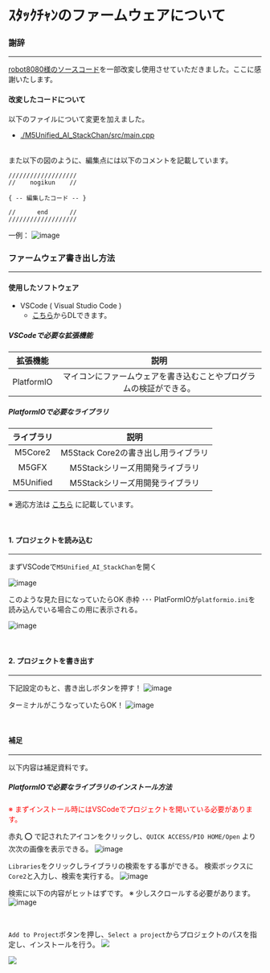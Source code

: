 # ｽﾀｯｸﾁｬﾝのファームウェアについて

### 謝辞
---

[robot8080様のソースコード](https://github.com/robo8080/AI_StackChan2/)を一部改変し使用させていただきました。ここに感謝いたします。

#### 改変したコードについて

以下のファイルについて変更を加えました。
- [./M5Unified_AI_StackChan/src/main.cpp](https://github.com/nogikun/AI_Workshop/blob/main/stackchan/Firmware/M5Unified_AI_StackChan/src/main.cpp)
<br>
また以下の図のように、編集点には以下のコメントを記載しています。

```
///////////////////
//    nogikun    //

{ -- 編集したコード -- }

//      end      //
///////////////////
```

一例：
![image](https://github.com/nogikun/AI_Workshop/assets/94681885/7c90cb55-eef5-49dd-be31-bd7a587f45b3)


### ファームウェア書き出し方法
---

#### 使用したソフトウェア
- VSCode ( Visual Studio Code )
    - [こちら](https://code.visualstudio.com/download)からDLできます。

##### VSCodeで必要な拡張機能
|拡張機能|説明|
|:-:|:-:|
|PlatformIO|マイコンにファームウェアを書き込むことやプログラムの検証ができる。|

##### PlatformIOで必要なライブラリ

|ライブラリ|説明|
|:-:|:-:|
|M5Core2|M5Stack Core2の書き出し用ライブラリ|
|M5GFX|M5Stackシリーズ用開発ライブラリ|
|M5Unified|M5Stackシリーズ用開発ライブラリ|

※ 適応方法は [こちら](#PlatformIOで必要なライブラリのインストール方法) に記載しています。


<br>

#### 1. プロジェクトを読み込む
---
まずVSCodeで`M5Unified_AI_StackChan`を開く


![image](https://github.com/nogikun/AI_Workshop/assets/94681885/a82bb575-3cf2-48a6-af7d-b1cdf2145a25)



このような見た目になっていたらOK
赤枠 ･･･ PlatFormIOが`platformio.ini`を読み込んでいる場合この用に表示される。

![image](https://github.com/nogikun/AI_Workshop/assets/94681885/79880046-acc3-4271-bd3f-e457a3d0cebc)



<br>

#### 2. プロジェクトを書き出す
---
下記設定のもと、書き出しボタンを押す！
![image](https://github.com/nogikun/AI_Workshop/assets/94681885/1a975637-f618-4252-9764-ecfdf8ed4967)


ターミナルがこうなっていたらOK！
![image](https://github.com/nogikun/AI_Workshop/assets/94681885/13333eb1-49d7-4753-b57b-df7e6f2708d9)


<br>

#### 補足
---
以下内容は補足資料です。

##### PlatformIOで必要なライブラリのインストール方法

<p style='color:red'>※ まずインストール時にはVSCodeでプロジェクトを開いている必要があります。</p>

赤丸 ⭕ で記されたアイコンをクリックし、`QUICK ACCESS/PIO HOME/Open` より次次の画像を表示できる。
![image](https://github.com/nogikun/AI_Workshop/assets/94681885/962d33ee-2619-4bee-bff5-4cd0904a314f)


`Libraries`をクリックしライブラリの検索をする事ができる。
検索ボックスに`Core2`と入力し、検索を実行する。
![image](https://github.com/nogikun/AI_Workshop/assets/94681885/63376286-2cdd-463a-94cf-8d9183049b56)


検索に以下の内容がヒットはずです。
※ 少しスクロールする必要があります。
![image](https://github.com/nogikun/AI_Workshop/assets/94681885/b5c86166-045e-4b44-b284-b6d06220abc2)


<br>

``Add to Project``ボタンを押し、`Select a project`からプロジェクトのパスを指定し、インストールを行う。
![](https://hackmd.io/_uploads/SydJ4HRWp.png)

![](https://hackmd.io/_uploads/HkDHErR-p.png)
